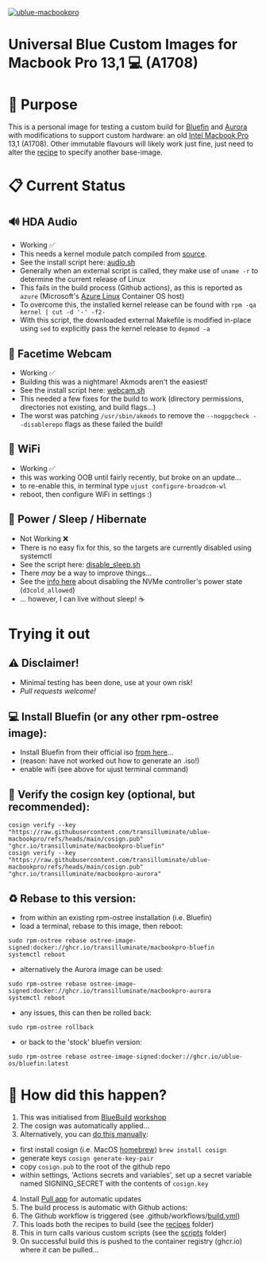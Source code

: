 [![ublue-macbookpro](https://github.com/transilluminate/ublue-macbookpro/actions/workflows/build.yml/badge.svg)](https://github.com/transilluminate/ublue-macbookpro/actions/workflows/build.yml)

# Universal Blue Custom Images for Macbook Pro 13,1 💻 (A1708)

# 🎯 Purpose

This is a personal image for testing a custom build for [Bluefin](https://projectbluefin.io/) and [Aurora](https://getaurora.dev/) with modifications to support custom hardware: an old [Intel Macbook Pro](https://support.apple.com/en-us/111951) 13,1 (A1708). Other immutable flavours will likely work just fine, just need to alter the [recipe](https://github.com/transilluminate/ublue-macbookpro/tree/main/recipes) to specify another base-image.

# 📋 Current Status

## 🔊 HDA Audio

- Working ✅
- This needs a kernel module patch compiled from [source](https://github.com/davidjo/snd_hda_macbookpro).
- See the install script here: [audio.sh](https://github.com/transilluminate/ublue-macbookpro/blob/main/files/scripts/audio.sh)
- Generally when an external script is called, they make use of `uname -r` to determine the current release of Linux
- This fails in the build process (Github actions), as this is reported as `azure` (Microsoft's [Azure Linux](https://en.wikipedia.org/wiki/Azure_Linux) Container OS host)
- To overcome this, the installed kernel release can be found with `rpm -qa kernel | cut -d '-' -f2-`
- With this script, the downloaded external Makefile is modified in-place using `sed` to explicitly pass the kernel release to `depmod -a`
  
## 📸 Facetime Webcam

- Working ✅
- Building this was a nightmare! Akmods aren't the easiest!
- See the install script here: [webcam.sh](https://github.com/transilluminate/ublue-macbookpro/blob/main/files/scripts/webcam.sh)
- This needed a few fixes for the build to work (directory permissions, directories not existing, and build flags...)
- The worst was patching `/usr/sbin/akmods` to remove the `--nogpgcheck --disablerepo` flags as these failed the build!

## 🛜 WiFi

- Working ✅
- this was working OOB until fairly recently, but broke on an update...
- to re-enable this, in terminal type `ujust configure-broadcom-wl`
- reboot, then configure WiFi in settings :)

## 🔋 Power / Sleep / Hibernate

- Not Working ❌
- There is no easy fix for this, so the targets are currently disabled using systemctl
- See the script here: [disable_sleep.sh](https://github.com/transilluminate/ublue-macbookpro/blob/main/files/scripts/disable_sleep.sh)
- There _may_ be a way to improve things...
- See the [info here](https://github.com/Dunedan/mbp-2016-linux?tab=readme-ov-file#suspend--hibernation) about disabling the NVMe controller's power state (`d3cold_allowed`)
- ... however, I can live without sleep! ☕

# Trying it out

## ⚠️ Disclaimer!

- Minimal testing has been done, use at your own risk!
- *Pull requests welcome!*

## 💻 Install Bluefin (or any other rpm-ostree image):

- Install Bluefin from their official iso [from here](https://projectbluefin.io/)...
- (reason: have not worked out how to generate an .iso!)
- enable wifi (see above for ujust terminal command)

## 🔐 Verify the cosign key (optional, but recommended):
```
cosign verify --key "https://raw.githubusercontent.com/transilluminate/ublue-macbookpro/refs/heads/main/cosign.pub" "ghcr.io/transilluminate/macbookpro-bluefin"
cosign verify --key "https://raw.githubusercontent.com/transilluminate/ublue-macbookpro/refs/heads/main/cosign.pub" "ghcr.io/transilluminate/macbookpro-aurora"
```
## ♻️ Rebase to this version:

- from within an existing rpm-ostree installation (i.e. Bluefin)
- load a terminal, rebase to this image, then reboot:
```
sudo rpm-ostree rebase ostree-image-signed:docker://ghcr.io/transilluminate/macbookpro-bluefin
systemctl reboot
```
- alternatively the Aurora image can be used:
```
sudo rpm-ostree rebase ostree-image-signed:docker://ghcr.io/transilluminate/macbookpro-aurora
systemctl reboot
```
- any issues, this can then be rolled back:
```
sudo rpm-ostree rollback
```
- or back to the 'stock' bluefin version:
```
sudo rpm-ostree rebase ostree-image-signed:docker://ghcr.io/ublue-os/bluefin:latest
```
# 🦖 How did this happen?

1. This was initialised from [BlueBuild](https://blue-build.org/) [workshop](https://workshop.blue-build.org/)
2. The cosign was automatically applied...
3. Alternatively, you can [do this manually](https://github.com/ublue-os/image-template?tab=readme-ov-file#container-signing):
- first install cosign (i.e. MacOS [homebrew](https://brew.sh/)) `brew install cosign`
- generate keys `cosign generate-key-pair`
- copy `cosign.pub` to the root of the github repo
- within settings, 'Actions secrets and variables', set up a secret variable named SIGNING_SECRET with the contents of `cosign.key`
4. Install [Pull app](https://github.com/apps/pull) for automatic updates
5. The build process is automatic with Github actions:
6. The Github workflow is triggered (see .github/workflows/[build.yml](https://github.com/transilluminate/ublue-macbookpro/blob/main/.github/workflows/build.yml))
7. This loads both the recipes to build (see the [recipes](https://github.com/transilluminate/ublue-macbookpro/tree/main/recipes) folder)
8. This in turn calls various custom scripts (see the [scripts](https://github.com/transilluminate/ublue-macbookpro/tree/main/files/scripts) folder)
9. On successful build this is pushed to the container registry (ghcr.io) where it can be pulled...
